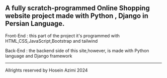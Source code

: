 A fully scratch-programmed Online Shopping website project made with Python , Django in Persian Language.
------------------------------------------------------------------------------------------------
Front-End : this part of the project it's programmed with HTML,CSS,JavaScript,Bootstrap and tailwind

Back-End : the backend side of this site,however, is made with Python language and Django framework

-----------------------------------------------------------------------------------------------

Allrights reserved by Hosein Azimi 2024
